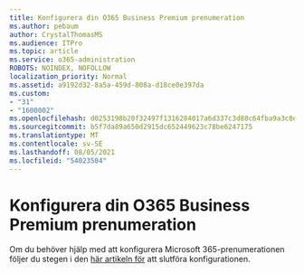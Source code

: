 ```yaml
---
title: Konfigurera din O365 Business Premium prenumeration
ms.author: pebaum
author: CrystalThomasMS
ms.audience: ITPro
ms.topic: article
ms.service: o365-administration
ROBOTS: NOINDEX, NOFOLLOW
localization_priority: Normal
ms.assetid: a9192d32-8a5a-459d-808a-d18ce0e397da
ms.custom:
- "31"
- "1600002"
ms.openlocfilehash: d0253198b20f32497f1316284017a6d337c3d88c64fba9a3c8e05c0057b655d7
ms.sourcegitcommit: b5f7da89a650d2915dc652449623c78be6247175
ms.translationtype: MT
ms.contentlocale: sv-SE
ms.lasthandoff: 08/05/2021
ms.locfileid: "54023504"
---
```

# <a name="setting-up-your-o365-business-premium-subscription"></a>Konfigurera din O365 Business Premium prenumeration

Om du behöver hjälp med att konfigurera Microsoft 365-prenumerationen följer du stegen i den [här artikeln för](https://docs.microsoft.com/microsoft-365/admin/setup/setup?view=o365-worldwide&tabs=BusPremium) att slutföra konfigurationen.
  